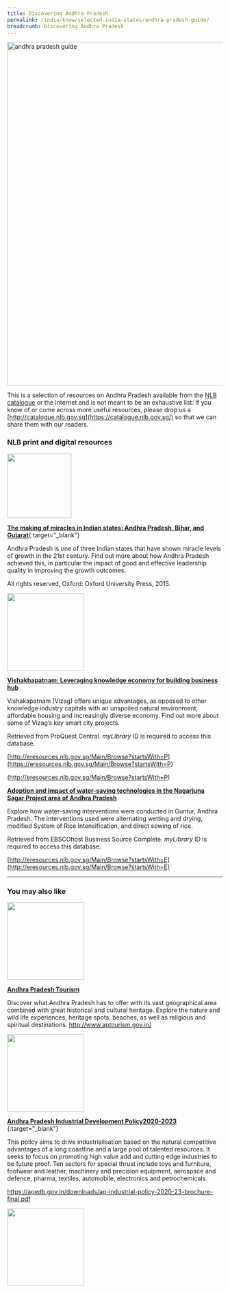 ```yaml
---
title: Discovering Andhra Pradesh
permalink: /india/know/selected-india-states/andhra-pradesh-guide/
breadcrumb: Discovering Andhra Pradesh
---
```

<img src="\images\india-selected\andhra-pradesh-guide.jpg" alt="andhra pradesh guide" style="width:800px;" />

This is a selection of resources on Andhra Pradesh available from the [NLB catalogue](http://catalogue.nlb.gov.sg/) or the Internet and is not meant to be an exhaustive list. If you know of or come across more useful resources, please drop us a [http://catalogue.nlb.gov.sg](https://catalogue.nlb.gov.sg/) so that we can share them with our readers.



### **NLB print and digital resources**

<img src="/images/book-covers/The-making-of-miracles-in-Indian-states-Andhra-Pradesh-Bihar-and-Gujarat.jpg" style="width:150px;" />

[**The making of miracles in Indian states: Andhra Pradesh, Bihar, and Gujarat**](http://eservice.nlb.gov.sg/item_holding.aspx?bid=202665108){:target="_blank"}

Andhra Pradesh is one of three Indian states that have shown miracle levels of growth in the 21st century. Find out more about how Andhra Pradesh achieved this, in particular the impact of good and effective leadership quality in improving the growth outcomes.

All rights reserved, Oxford: Oxford University Press, 2015.

<img src="/images/resources/Database 1.jpg" style="width:180px;" />

[**Vishakhapatnam: Leveraging knowledge economy for building business hub**](http://eresources.nlb.gov.sg/Main/Browse?startsWith=P)

Vishakapatnam (Vizag) offers unique advantages, as opposed to other knowledge industry capitals with an unspoiled natural environment, affordable housing and increasingly diverse economy. Find out more about some of Vizag’s key smart city projects.

Retrieved from ProQuest Central. *myLibrary* ID is required to access this database. 


[http://eresources.nlb.gov.sg/Main/Browse?startsWith=P](https://eresources.nlb.gov.sg/Main/Browse?startsWith=P)


(http://eresources.nlb.gov.sg/Main/Browse?startsWith=P)



[**Adoption and impact of water-saving technologies in the Nagarjuna Sagar Project area of Andhra Pradesh**](http://eresources.nlb.gov.sg/Main/Browse?startsWith=E)

Explore how water-saving interventions were conducted in Guntur, Andhra Pradesh. The interventions used were alternating wetting and drying, modified System of Rice Intensification, and direct sowing of rice. 

Retrieved from EBSCOhost Business Source Complete. *myLibrary* ID is required to access this database.

[http://eresources.nlb.gov.sg/Main/Browse?startsWith=E](http://eresources.nlb.gov.sg/Main/Browse?startsWith=E)



---

### **You may also like**

<img src="/images/resources/Article 1.jpg" style="width:180px;" />

[**Andhra Pradesh Tourism**](http://www.aptourism.gov.in/ )


Discover what Andhra Pradesh has to offer with its vast geographical area combined with great historical and cultural heritage. Explore the nature and wild life experiences, heritage spots, beaches, as well as religious and spiritual destinations. 
[http://www.aptourism.gov.in/ ](http://www.aptourism.gov.in/ )

<img src="/images/resources/Article 4.jpg" style="width:180px;" />

[**Andhra Pradesh Industrial Development Policy2020-2023**](https://apedb.gov.in/downloads/ap-industrial-policy-2020-23-brochure-final.pdf )
{:target="_blank"}

This policy aims to drive industrialisation based on the natural competitive advantages of a long coastline and a large pool of talented resources. It seeks to focus on promoting high value add and cutting edge industries to be future proof. Ten sectors for special thrust include toys and furniture, footwear and leather, machinery and precision equipment, aerospace and defence, pharma, textiles, automobile, electronics and petrochemicals.

[https://apedb.gov.in/downloads/ap-industrial-policy-2020-23-brochure-final.pdf ](https://apedb.gov.in/downloads/ap-industrial-policy-2020-23-brochure-final.pdf )

<img src="/images/resources/Article 2.jpg" style="width:180px;" />